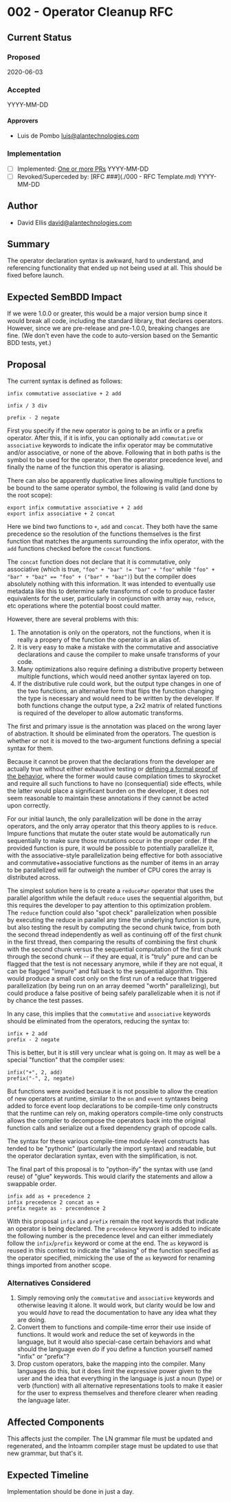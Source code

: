 # 002 - Operator Cleanup RFC

## Current Status

### Proposed

2020-06-03

### Accepted

YYYY-MM-DD

#### Approvers

- Luis de Pombo <luis@alantechnologies.com>

### Implementation

- [ ] Implemented: [One or more PRs](https://github.com/alantech/alan/some-pr-link-here) YYYY-MM-DD
- [ ] Revoked/Superceded by: [RFC ###](./000 - RFC Template.md) YYYY-MM-DD

## Author

- David Ellis <david@alantechnologies.com>

## Summary

The operator declaration syntax is awkward, hard to understand, and referencing functionality that ended up not being used at all. This should be fixed before launch.

## Expected SemBDD Impact

If we were 1.0.0 or greater, this would be a major version bump since it would break all code, including the standard library, that declares operators. However, since we are pre-release and pre-1.0.0, breaking changes are fine. (We don't even have the code to auto-version based on the Semantic BDD tests, yet.)

## Proposal

The current syntax is defined as follows:

```
infix commutative associative + 2 add

infix / 3 div

prefix - 2 negate
```

First you specify if the new operator is going to be an infix or a prefix operator. After this, if it is infix, you can optionally add `commutative` or `associative` keywords to indicate the infix operator may be commutative and/or associative, or none of the above. Following that in both paths is the symbol to be used for the operator, then the operator precedence level, and finally the name of the function this operator is aliasing.

There can also be apparently duplicative lines allowing multiple functions to be bound to the same operator symbol, the following is valid (and done by the root scope):

```
export infix commutative associative + 2 add
export infix associative + 2 concat
```

Here we bind two functions to `+`, `add` and `concat`. They both have the same precedence so the resolution of the functions themselves is the first function that matches the arguments surrounding the infix operator, with the `add` functions checked before the `concat` functions.

The `concat` function does not declare that it is commutative, only associative (which is true, `"foo" + "bar" != "bar" + "foo"` while `"foo" + "bar" + "baz" == "foo" + ("bar" + "baz")`) but the compiler does absolutely nothing with this information. It was intended to eventually use metadata like this to determine safe transforms of code to produce faster equivalents for the user, particularly in conjunction with array `map`, `reduce`, etc operations where the potential boost could matter.

However, there are several problems with this:

1. The annotation is only on the operators, not the functions, when it is really a propery of the function the operator is an alias of.
2. It is very easy to make a mistake with the commutative and associative declarations and cause the compiler to make unsafe transforms of your code.
3. Many optimizations also require defining a distributive property between multiple functions, which would need another syntax layered on top.
4. If the distributive rule could work, but the output type changes in one of the two functions, an alternative form that flips the function changing the type is necessary and would need to be written by the developer. If both functions change the output type, a 2x2 matrix of related functions is required of the developer to allow automatic transforms.

The first and primary issue is the annotation was placed on the wrong layer of abstraction. It should be eliminated from the operators. The question is whether or not it is moved to the two-argument functions defining a special syntax for them.

Because it cannot be proven that the declarations from the developer are actually true without either exhaustive testing or [defining a formal proof of the behavior](https://coq.inria.fr/), where the former would cause compilation times to skyrocket and require all such functions to have no (consequential) side effects, while the latter would place a significant burden on the developer, it does not seem reasonable to maintain these annotations if they cannot be acted upon correctly.

For our initial launch, the only parallelization will be done in the array operators, and the only array operator that this theory applies to is `reduce`. Impure functions that mutate the outer state would be automatically run sequentially to make sure those mutations occur in the proper order. If the provided function is pure, it would be possible to potentially parallelize it, with the associative-style parallelization being effective for both associative and commutative+associative functions as the number of items in an array to be parallelized will far outweigh the number of CPU cores the array is distributed across.

The simplest solution here is to create a `reducePar` operator that uses the parallel algorithm while the default `reduce` uses the sequential algorithm, but this requires the developer to pay attention to this optimization problem. The `reduce` function could also "spot check" parallelization when possible by executing the reduce in parallel any time the underlying function is pure, but also testing the result by computing the second chunk twice, from both the second thread independently as well as continuing off of the first chunk in the first thread, then comparing the results of combining the first chunk with the second chunk versus the sequential computation of the first chunk through the second chunk -- if they are equal, it is "truly" pure and can be flagged that the test is not necessary anymore, while if they are not equal, it can be flagged "impure" and fall back to the sequential algorithm. This would produce a small cost only on the first run of a reduce that triggered parallelization (by being run on an array deemed "worth" parallelizing), but could produce a false positive of being safely parallelizable when it is not if by chance the test passes.

In any case, this implies that the `commutative` and `associative` keywords should be eliminated from the operators, reducing the syntax to:

```
infix + 2 add
prefix - 2 negate
```

This is better, but it is still very unclear what is going on. It may as well be a special "function" that the compiler uses:

```
infix("+", 2, add)
prefix("-", 2, negate)
```

But functions were avoided because it is not possible to allow the creation of new operators at runtime, similar to the `on` and `event` syntaxes being added to force event loop declarations to be compile-time only constructs that the runtime can rely on, making operators compile-time only constructs allows the compiler to decompose the operators back into the original function calls and serialize out a fixed dependency graph of opcode calls.

The syntax for these various compile-time module-level constructs has tended to be "pythonic" (particularly the import syntax) and readable, but the operator declaration syntax, even with the simplification, is not.

The final part of this proposal is to "python-ify" the syntax with use (and reuse) of "glue" keywords. This would clarify the statements and allow a swappable order.

```
infix add as + precedence 2
infix precedence 2 concat as +
prefix negate as - precendence 2
```

With this proposal `infix` and `prefix` remain the root keywords that indicate an operator is being declared. The `precedence` keyword is added to indicate the following number is the precedence level and can either immediately follow the `infix`/`prefix` keyword or come at the end. The `as` keyword is reused in this context to indicate the "aliasing" of the function specified as the operator specified, mimicking the use of the `as` keyword for renaming things imported from another scope.

### Alternatives Considered

1. Simply removing only the `commutative` and `associative` keywords and otherwise leaving it alone. It would work, but clarity would be low and you would *have* to read the documentation to have any idea what they are doing.
2. Convert them to functions and compile-time error their use inside of functions. It would work and reduce the set of keywords in the language, but it would also special-case certain behaviors and what should the language even *do* if you define a function yourself named "infix" or "prefix"?
3. Drop custom operators, bake the mapping into the compiler. Many languages do this, but it does limit the expressive power given to the user and the idea that everything in the language is just a noun (type) or verb (function) with all alternative representations tools to make it easier for the user to express themselves and therefore clearer when reading the language later.

## Affected Components

This affects just the compiler. The LN grammar file must be updated and regenerated, and the lntoamm compiler stage must be updated to use that new grammar, but that's it.

## Expected Timeline

Implementation should be done in just a day.

